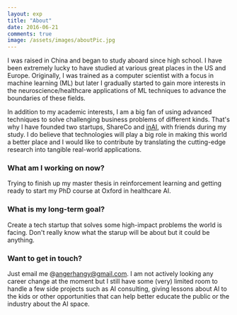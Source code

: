 ```yaml
---
layout: exp
title: "About"
date: 2016-06-21
comments: true
image: /assets/images/aboutPic.jpg
---
```

I was raised in China and began to study aboard since high school. I have been extremely lucky to have studied at various great places in the US and Europe. Originally, I was trained as a computer scientist with a focus in machine learning (ML) but later I gradually started to gain more interests in the neuroscience/healthcare applications of ML techniques to advance the boundaries of these fields.

In addition to my academic interests, I am a big fan of using advanced techniques to solve challenging business problems of different kinds. That's why I have founded two startups, ShareCo and [inAI](http://www.inai.io), with friends during my study. I do believe that technologies will play a big role in making this world a better place and I would like to contribute by translating the cutting-edge research into tangible real-world applications.

### What am I working on now?
Trying to finish up my master thesis in reinforcement learning and getting ready to start my PhD course at Oxford in healthcare AI.

### What is my long-term goal?
Create a tech startup that solves some high-impact problems the world is facing. Don't really know what the starup will be about but it could be anything.

### Want to get in touch?
Just email me @[angerhangy@gmail.com](mailto:angerhangy@gmail.com). I am not actively looking any career change at the moment but I still have some (very) limited room to handle a few side projects such as AI consulting, giving lessons about AI to the kids or other opportunities that can help better educate the public or the industry about the AI space.
